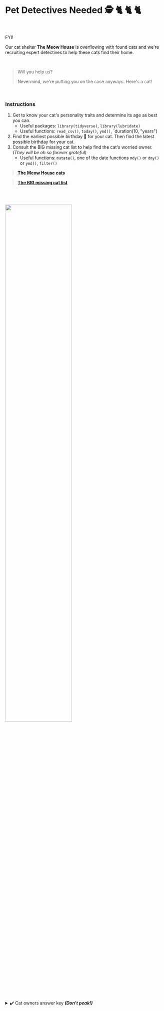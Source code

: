 # Pet Detectives Needed    :detective: :cat2: :cat2: :cat2:

<br>

FYI! 

Our cat shelter **The Meow House** is overflowing with found cats and we're recruiting expert detectives to help these cats find their home. 

<br>

>
> Will you help us? 
> 
> Nevermind, we're putting you on the case anyways. Here's a cat! 
>
 
<br>


### Instructions

1. Get to know your cat's personality traits and determine its age as best you can. 
    - Useful packages: `library(tidyverse)`, `library(lubridate)`
    - Useful functions: `read_csv()`, `today()`, `ymd()`, `duration(10, "years")
2. Find the earliest possible birthday 🍰 for your cat. Then find the latest possible birthday for your cat. 
4. Consult the BIG missing cat list to help find the cat's worried owner.
*(They will be oh so forever grateful)*
    - Useful functions: `mutate()`, one of the date functions `mdy()` or `dmy()` or `ymd()`, `filter()`


> [**The Meow House cats**]()

> [**The BIG missing cat list**]()


<br><br>


<img src="https://64.media.tumblr.com/23a153de959391e35617efd469312765/e48c703ee3ccbd16-96/s1280x1920/d3fb50b27b32c7f7f5807aad77a74e2a53bbf8f1.png" width="65%">

<br>

<details>
 <summary> ✔️ Cat owners answer key  <b><em>(Don't peak!)</em></b> </summary> 
 
Cats 
 
</details>

<br>
